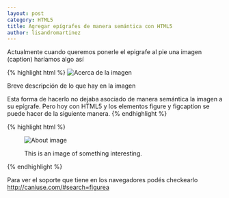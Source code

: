 ```yaml
---
layout: post
category: HTML5
title: Agregar epígrafes de manera semántica con HTML5
author: lisandromartinez
---
```


Actualmente cuando queremos ponerle el epigrafe al pie una imagen (caption) haríamos algo así

{% highlight html %}
<img src="path/a-la/imagen" alt="Acerca de la imagen" /> 
<p>Breve descripción de lo que hay en la imagen</p>
Esta forma de hacerlo no dejaba asociado de manera semántica la imagen a su epígrafe.
Pero hoy con HTML5 y los elementos figure y figcaption se puede hacer de la siguiente manera.
{% endhighlight %}

{% highlight html %}
<figure> 
   <img src="path/to/image" alt="About image" /> 
   <figcaption> 
      <p>This is an image of something interesting. </p> 
   </figcaption> 
</figure> 
{% endhighlight %}

Para ver el soporte que tiene en los navegadores podés checkearlo <http://caniuse.com/#search=figurea>
